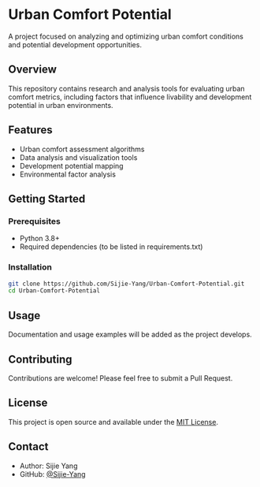 # Urban Comfort Potential

A project focused on analyzing and optimizing urban comfort conditions and potential development opportunities.

## Overview

This repository contains research and analysis tools for evaluating urban comfort metrics, including factors that influence livability and development potential in urban environments.

## Features

- Urban comfort assessment algorithms
- Data analysis and visualization tools
- Development potential mapping
- Environmental factor analysis

## Getting Started

### Prerequisites

- Python 3.8+
- Required dependencies (to be listed in requirements.txt)

### Installation

```bash
git clone https://github.com/Sijie-Yang/Urban-Comfort-Potential.git
cd Urban-Comfort-Potential
```

## Usage

Documentation and usage examples will be added as the project develops.

## Contributing

Contributions are welcome! Please feel free to submit a Pull Request.

## License

This project is open source and available under the [MIT License](LICENSE).

## Contact

- Author: Sijie Yang
- GitHub: [@Sijie-Yang](https://github.com/Sijie-Yang)
